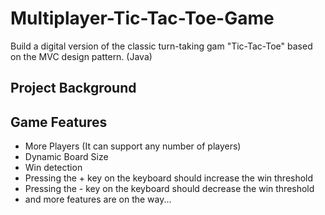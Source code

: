 # Multiplayer-Tic-Tac-Toe-Game
Build a digital version of the classic turn-taking gam "Tic-Tac-Toe" based on the MVC design pattern. (Java)


## Project Background


## Game Features
- More Players (It can support any number of players)
- Dynamic Board Size
- Win detection
- Pressing the + key on the keyboard should increase the win threshold
- Pressing the - key on the keyboard should decrease the win threshold
- and more features are on the way...

